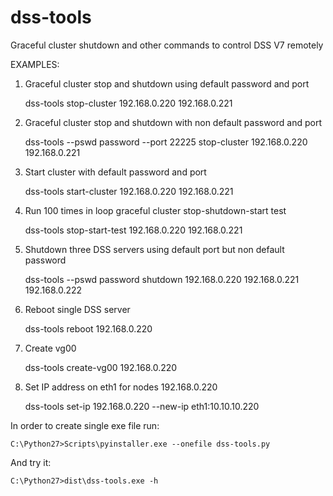 # dss-tools
Graceful cluster shutdown and other commands to control DSS V7 remotely

EXAMPLES:
1. Graceful cluster stop and shutdown using default password and port

	dss-tools stop-cluster 192.168.0.220 192.168.0.221

2. Graceful cluster stop and shutdown with non default password and port

 	dss-tools --pswd password --port 22225 stop-cluster 192.168.0.220 192.168.0.221

3. Start cluster with default password and port

	dss-tools start-cluster 192.168.0.220 192.168.0.221

4. Run 100 times in loop graceful cluster stop-shutdown-start test

	dss-tools stop-start-test 192.168.0.220 192.168.0.221

5. Shutdown three DSS servers using default port but non default password

	dss-tools --pswd password shutdown 192.168.0.220 192.168.0.221 192.168.0.222

6. Reboot single DSS server

	dss-tools reboot 192.168.0.220

7. Create vg00

	dss-tools create-vg00 192.168.0.220

8. Set IP address on eth1 for nodes 192.168.0.220

	dss-tools set-ip 192.168.0.220 --new-ip eth1:10.10.10.220

      

In order to create single exe file run:

	C:\Python27>Scripts\pyinstaller.exe --onefile dss-tools.py
And try it:

	C:\Python27>dist\dss-tools.exe -h

